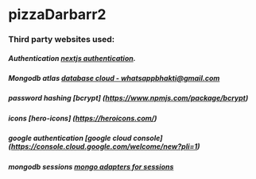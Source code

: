 # pizzaDarbarr2

### Third party websites used:
##### Authentication [nextjs authentication](https://next-auth.js.org/configuration/providers/credentials).
##### Mongodb atlas   [database cloud - whatsappbhakti@gmail.com](https://cloud.mongodb.com/) 
##### password hashing [bcrypt] (https://www.npmjs.com/package/bcrypt)
##### icons [hero-icons] (https://heroicons.com/)
##### google authentication [google cloud console] (https://console.cloud.google.com/welcome/new?pli=1)
##### mongodb sessions [mongo adapters for sessions](https://authjs.dev/getting-started/adapters/mongodb)
